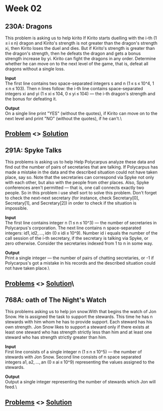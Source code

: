 # Week 02

## 230A: Dragons 
This problem is asking us to help kirito If Kirito starts duelling with the i-th (1 ≤ i ≤ n) dragon and Kirito's strength is not greater than the dragon's strength xi, then Kirito loses the duel and dies. 
But if Kirito's strength is greater than the dragon's strength, then he defeats the dragon and gets a bonus strength increase by yi.
Kirito can fight the dragons in any order. Determine whether he can move on to the next level of the game, that is, defeat all dragons without a single loss.

**Input**<br>
The first line contains two space-separated integers s and n (1 ≤ s ≤ 10^4, 1 ≤ n ≤ 103). 
Then n lines follow: the i-th line contains space-separated integers xi and yi (1 ≤ xi ≤ 104, 0 ≤ yi ≤ 104) — the i-th dragon's strength and the bonus for defeating it.

**Output**<br>
On a single line print "YES" (without the quotes), if Kirito can move on to the next level and print "NO" (without the quotes), if he can't.\
## [**Problem**](https://codeforces.com/problemset/problem/230/A) <> [**Solution**](http://codeforces.com/contest/230/submission/42824138)


## 291A: Spyke Talks
This problems is asking us to help Help Polycarpus analyze these data and find out the number of pairs of secretaries that are talking.
If Polycarpus has made a mistake in the data and the described situation could not have taken place, say so.
Note that the secretaries can correspond via Spyke not only with each other, but also with the people from other places.
Also, Spyke conferences aren't permitted — that is, one call connects exactly two people.
So in this problem  i use shell sort to solve this problem.
Don't forget to check the next-next secretary (for instance, check Secretary[0], Secretary[1], and Secretary[2]) in order to check if the situation is impossible.

**Input**<br>
The first line contains integer n (1 ≤ n ≤ 10^3) — the number of secretaries in Polycarpus's corporation. 
The next line contains n space-separated integers: id1, id2, ..., idn (0 ≤ idi ≤ 10^9). 
Number id i equals the number of the call session of the i-th secretary, if the secretary is talking via Spyke, or zero otherwise.
Consider the secretaries indexed from 1 to n in some way.

**Output**<br>
Print a single integer — the number of pairs of chatting secretaries, or -1 if Polycarpus's got a mistake in his records and the described situation could not have taken place.\
## [**Problems**](https://codeforces.com/problemset/problem/291/A) <> [**Solution**](http://codeforces.com/contest/291/submission/42823757)\


## 768A: oath of The Night's Watch
This problems asking us to help jon snow.With that begins the watch of Jon Snow. He is assigned the task to support the stewards.
This time he has n stewards with him whom he has to provide support. 
Each steward has his own strength. 
Jon Snow likes to support a steward only if there exists at least one steward who has strength strictly less than him and at least one steward who has strength strictly greater than him.

**Input**<br>
First line consists of a single integer n (1 ≤ n ≤ 10^5) — the number of stewards with Jon Snow.
Second line consists of n space separated integers a1, a2, ..., an (0 ≤ ai ≤ 10^9) representing the values assigned to the stewards.

**Output**<br>
Output a single integer representing the number of stewards which Jon will feed.\
## [**Problems**](https://codeforces.com/problemset/problem/768/A) <> [**Solution**](http://codeforces.com/contest/768/submission/42824556)
